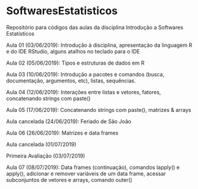 # SoftwaresEstatisticos

Repositório para códigos das aulas da disciplina Introdução a Softwares Estatísticos

Aula 01 (03/06/2019): Introdução à disciplina, apresentação da linguagem R e do IDE RStudio, alguns atalhos no teclado para o IDE

Aula 02 (05/06/2019): Tipos e estruturas de dados em R

Aula 03 (10/06/2019): Introdução a pacotes e comandos (busca, documentação, argumentos, etc), listas, sequências.

Aula 04 (12/06/2019): Interações entre listas e vetores, fatores, concatenando strings com paste()

Aula 05 (17/06/2019): Concatenando strings com paste(), matrizes & arrays

Aula cancelada (24/06/2019): Feriado de São João

Aula 06 (26/06/2019): Matrizes e data frames

Aula cancelada (01/07/2019)

Primeira Avaliação (03/07/2019)

Aula 07 (08/07/2019): Data frames (continuação), comandos lapply() e apply(), adicionar e remover variáveis
                      de um data frame, acessar subconjuntos de vetores e arrays, comando outer()
